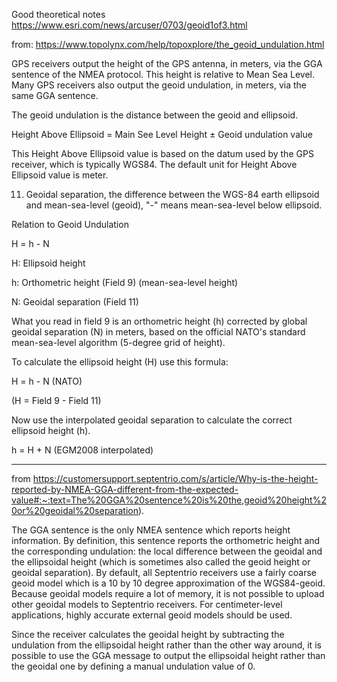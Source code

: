 Good theoretical notes
https://www.esri.com/news/arcuser/0703/geoid1of3.html






from: https://www.topolynx.com/help/topoxplore/the_geoid_undulation.html

GPS receivers output the height of the GPS antenna, in meters, via the GGA sentence of the NMEA protocol. This height is relative to Mean Sea Level. Many GPS receivers also output the geoid undulation, in meters, via the same GGA sentence.

The geoid undulation is the distance between the geoid and ellipsoid. 
 

Height Above Ellipsoid = Main See Level Height ± Geoid undulation value


This Height Above Ellipsoid value is based on the datum used by the GPS receiver, which is typically WGS84. The default unit for Height Above Ellipsoid value is meter. 

11) Geoidal separation, the difference between the WGS-84 earth ellipsoid and mean-sea-level (geoid), "-" means mean-sea-level below ellipsoid.

Relation to Geoid Undulation

 

H = h - N

 

H:   Ellipsoid height  

h:   Orthometric height (Field 9) (mean-sea-level height)

N:   Geoidal separation (Field 11)

 

What you read in field 9 is an orthometric height (h) corrected by global geoidal separation (N) in meters, based on the official NATO's standard mean-sea-level algorithm (5-degree grid of height).  


To calculate the ellipsoid height (H) use this formula:

H = h - N (NATO) 

(H = Field 9 - Field 11)

Now use the interpolated geoidal separation to calculate the correct ellipsoid height (h).

h = H + N (EGM2008 interpolated)

---
from
https://customersupport.septentrio.com/s/article/Why-is-the-height-reported-by-NMEA-GGA-different-from-the-expected-value#:~:text=The%20GGA%20sentence%20is%20the,geoid%20height%20or%20geoidal%20separation).


The GGA sentence is the only NMEA sentence which reports height information. By definition, this sentence reports the orthometric height and the corresponding undulation: the local difference between the geoidal and the ellipsoidal height (which is sometimes also called the geoid height or geoidal separation). By default, all Septentrio receivers use a fairly coarse geoid model which is a 10 by 10 degree approximation of the WGS84-geoid. Because geoidal models require a lot of memory, it is not possible to upload other geoidal models to Septentrio receivers. For centimeter-level applications, highly accurate external geoid models should be used.


Since the receiver calculates the geoidal height by subtracting the undulation from the ellipsoidal height rather than the other way around, it is possible to use the GGA message to output the ellipsoidal height rather than the geoidal one by defining a manual undulation value of 0.

